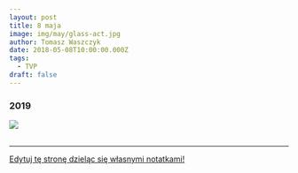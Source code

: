 ```yaml
---
layout: post
title: 8 maja
image: img/may/glass-act.jpg
author: Tomasz Waszczyk
date: 2018-05-08T10:00:00.000Z
tags:
  - TVP
draft: false
---
```


### 2019

<img src="./img/december/maikowski.png"/><br><br>

---

<a href="https://github.com/TomaszWaszczyk/historia.waszczyk.com/edit/master/src/content/may-8.md" target="_blank">Edytuj tę stronę dzieląc się własnymi notatkami!</a>

